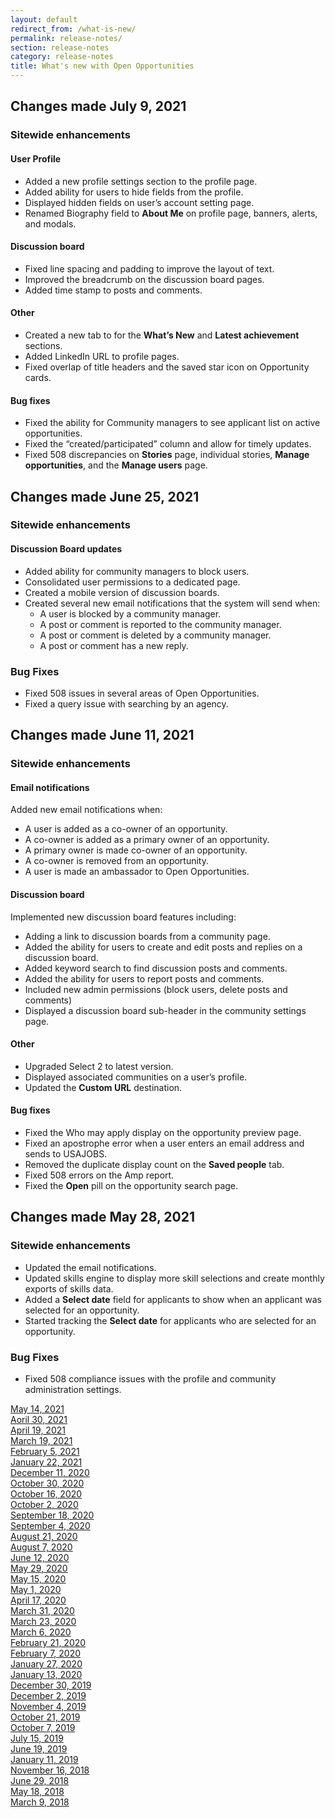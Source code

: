 ```yaml
---
layout: default
redirect_from: /what-is-new/
permalink: release-notes/
section: release-notes
category: release-notes
title: What's new with Open Opportunities
---
```


## Changes made July 9, 2021
### Sitewide enhancements
#### User Profile

* Added a new profile settings section to the profile page.
* Added ability for users to hide fields from the profile.
* Displayed hidden fields on user’s account setting page.
* Renamed Biography field to **About Me** on profile page, banners, alerts, and modals. 

#### Discussion board

* Fixed line spacing and padding to improve the layout of text.
* Improved the breadcrumb on the discussion board pages.
* Added time stamp to posts and comments.

#### Other

* Created a new tab to for the **What’s New** and **Latest achievement** sections.
* Added LinkedIn URL to profile pages.
* Fixed overlap of title headers and the saved star icon on Opportunity cards.

#### Bug fixes

* Fixed the ability for Community managers to see applicant list on active opportunities.
* Fixed the “created/participated” column and allow for timely updates.
* Fixed 508 discrepancies on **Stories** page, individual stories, **Manage opportunities**, and the **Manage users** page. 

## Changes made June 25, 2021
### Sitewide enhancements
#### Discussion Board updates

* Added ability for community managers to block users.
* Consolidated user permissions to a dedicated page.
* Created a mobile version of discussion boards.
* Created several new email notifications that the system will send when:
  * A user is blocked by a community manager.
  * A post or comment is reported to the community manager.
  * A post or comment is deleted by a community manager.
  * A post or comment has a new reply.

### Bug Fixes

* Fixed 508 issues in several areas of Open Opportunities.
* Fixed a query issue with searching by an agency.

## Changes made June 11, 2021
### Sitewide enhancements
#### Email notifications
Added new email notifications when:

* A user is added as a co-owner of an opportunity. 
* A co-owner is added as a primary owner of an opportunity. 
* A primary owner is made co-owner of an opportunity. 
* A co-owner is removed from an opportunity.
* A user is made an ambassador to Open Opportunities. 

#### Discussion board
Implemented new discussion board features including:

* Adding a link to discussion boards from a community page.
* Added the ability for users to create and edit posts and replies on a discussion board.
* Added keyword search to find discussion posts and comments.
* Added the ability for users to report posts and comments.
* Included new admin permissions (block users, delete posts and comments)
* Displayed a discussion board sub-header in the community settings page.

#### Other

* Upgraded Select 2 to latest version.
* Displayed associated communities on a user’s profile.
* Updated the **Custom URL** destination.

#### Bug fixes

* Fixed the Who may apply display on the opportunity preview page.
* Fixed an apostrophe error when a user enters an email address and sends to USAJOBS.
* Removed the duplicate display count on the **Saved people** tab.
* Fixed 508 errors on the Amp report.
* Fixed the **Open** pill on the opportunity search page.

## Changes made May 28, 2021
### Sitewide enhancements

* Updated the email notifications.
* Updated skills engine to display more skill selections and create monthly exports of skills data.
* Added a **Select date** field for applicants to show when an applicant was selected for an opportunity.
* Started tracking the **Select date** for applicants who are selected for an opportunity.

### Bug Fixes

* Fixed 508 compliance issues with the profile and community administration settings. 

[May 14, 2021](may-14-2021)  
[Aoril 30, 2021](apr-30-2021)  
[April 19, 2021](apr-19-2021)  
[March 19, 2021](mar-19-2021)  
[February 5, 2021](feb-05-2021)  
[January 22, 2021](jan-22-2021)  
[December 11, 2020](dec-11-2020)  
[October 30, 2020](oct-30-2020)  
[October 16, 2020](oct-16-2020)  
[October 2, 2020](oct-02-2020)  
[September 18, 2020](sep-18-2020)  
[September 4, 2020](sep-04-2020)  
[August 21, 2020](aug-21-2020)  
[August 7, 2020](aug-07-2020)  
[June 12, 2020](jun-12-2020)  
[May 29, 2020](may-29-2020)  
[May 15, 2020](may-15-2020)  
[May 1, 2020](may-01-2020)  
[April 17, 2020](apr-17-2020)  
[March 31, 2020](mar-31-2020)  
[March 23, 2020](mar-23-2020)  
[March 6, 2020](mar-06-2020)  
[February 21, 2020](feb-21-2020)  
[February 7, 2020](feb-07-2020/)  
[January 27, 2020](jan-27-2020/)  
[January 13, 2020](jan-13-2020/)  
[December 30, 2019](dec-30-2019/)  
[December 2, 2019](dec-02-2019/)  
[November 4, 2019](nov-04-2019/)  
[October 21, 2019](oct-21-2019/)  
[October 7, 2019](oct-07-2019/)  
[July 15, 2019](jul-15-2019/)  
[June 19, 2019](june-19-2019/)  
[January 11, 2019](jan-11-2019/)  
[November 16, 2018](nov-16-2018/)  
[June 29, 2018](june-29-2018/)  
[May 18, 2018](may-18-2018/)  
[March 9, 2018](mar-09-2018/)
